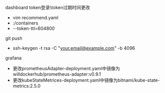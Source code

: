 dashboard token登录\token过期时间更改
- vim recommend.yaml
- :/containers
- --token-ttl=604800

git push 
- ssh-keygen -t rsa -C "your.email@example.com" -b 4096

grafana
- 更改prometheusAdapter-deployment.yaml中镜像为willdockerhub/prometheus-adapter:v0.9.1
- 更改kubeStateMetrices-deployment.yaml中镜像为bitnami/kube-state-metrics:2.5.0
